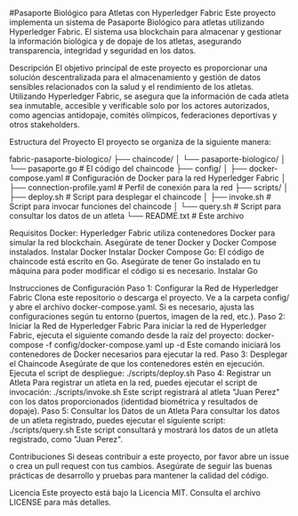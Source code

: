 #Pasaporte Biológico para Atletas con Hyperledger Fabric
Este proyecto implementa un sistema de Pasaporte Biológico para atletas utilizando Hyperledger Fabric. El sistema usa blockchain para almacenar y gestionar la información biológica y de dopaje de los atletas, asegurando transparencia, integridad y seguridad en los datos.

Descripción
El objetivo principal de este proyecto es proporcionar una solución descentralizada para el almacenamiento y gestión de datos sensibles relacionados con la salud y el rendimiento de los atletas. Utilizando Hyperledger Fabric, se asegura que la información de cada atleta sea inmutable, accesible y verificable solo por los actores autorizados, como agencias antidopaje, comités olímpicos, federaciones deportivas y otros stakeholders.

Estructura del Proyecto
El proyecto se organiza de la siguiente manera:

fabric-pasaporte-biologico/
├── chaincode/
│   └── pasaporte-biologico/
│       └── pasaporte.go           # El código del chaincode
├── config/
│   ├── docker-compose.yaml        # Configuración de Docker para la red Hyperledger Fabric
│   ├── connection-profile.yaml    # Perfil de conexión para la red
├── scripts/
│   ├── deploy.sh                  # Script para desplegar el chaincode
│   ├── invoke.sh                  # Script para invocar funciones del chaincode
│   └── query.sh                   # Script para consultar los datos de un atleta
└── README.txt                     # Este archivo

Requisitos
Docker: Hyperledger Fabric utiliza contenedores Docker para simular la red blockchain. Asegúrate de tener Docker y Docker Compose instalados.
	Instalar Docker
	Instalar Docker Compose
Go: El código de chaincode está escrito en Go. Asegúrate de tener Go instalado en tu máquina para poder modificar el código si es necesario.
	Instalar Go

Instrucciones de Configuración
Paso 1: Configurar la Red de Hyperledger Fabric
	Clona este repositorio o descarga el proyecto.
	Ve a la carpeta config/ y abre el archivo docker-compose.yaml.
	Si es necesario, ajusta las configuraciones según tu entorno (puertos, imagen de la red, etc.).
Paso 2: Iniciar la Red de Hyperledger Fabric
	Para iniciar la red de Hyperledger Fabric, ejecuta el siguiente comando desde la raíz del proyecto:
		docker-compose -f config/docker-compose.yaml up -d
		Este comando iniciará los contenedores de Docker necesarios para ejecutar la red.
Paso 3: Desplegar el Chaincode
	Asegúrate de que los contenedores estén en ejecución.
	Ejecuta el script de despliegue:
		./scripts/deploy.sh
Paso 4: Registrar un Atleta
	Para registrar un atleta en la red, puedes ejecutar el script de invocación:
		./scripts/invoke.sh
	Este script registrará al atleta "Juan Perez" con los datos proporcionados (identidad biométrica y resultados de dopaje).
Paso 5: Consultar los Datos de un Atleta
	Para consultar los datos de un atleta registrado, puedes ejecutar el siguiente script:
		./scripts/query.sh
	Este script consultará y mostrará los datos de un atleta registrado, como "Juan Perez".

Contribuciones
Si deseas contribuir a este proyecto, por favor abre un issue o crea un pull request con tus cambios. Asegúrate de seguir las buenas prácticas de desarrollo y pruebas para mantener la calidad del código.

Licencia
Este proyecto está bajo la Licencia MIT. Consulta el archivo LICENSE para más detalles.
